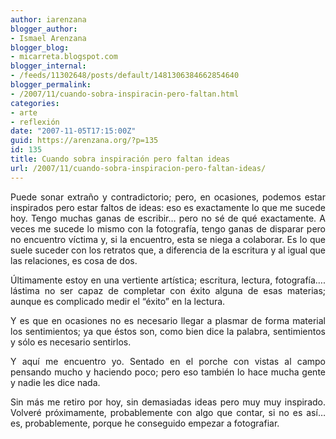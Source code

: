 ```yaml
---
author: iarenzana
blogger_author:
- Ismael Arenzana
blogger_blog:
- micarreta.blogspot.com
blogger_internal:
- /feeds/11302648/posts/default/1481306384662854640
blogger_permalink:
- /2007/11/cuando-sobra-inspiracin-pero-faltan.html
categories:
- arte
- reflexión
date: "2007-11-05T17:15:00Z"
guid: https://arenzana.org/?p=135
id: 135
title: Cuando sobra inspiración pero faltan ideas
url: /2007/11/cuando-sobra-inspiracion-pero-faltan-ideas/
---
```

<p style="text-align: justify;">
  Puede sonar extraño y contradictorio; pero, en ocasiones, podemos estar inspirados pero estar faltos de ideas: eso es exactamente lo que me sucede hoy. Tengo muchas ganas de escribir&#8230; pero no sé de qué exactamente. A veces me sucede lo mismo con la fotografía, tengo ganas de disparar pero no encuentro víctima y, si la encuentro, esta se niega a colaborar. Es lo que suele suceder con los retratos que, a diferencia de la escritura y al igual que las relaciones, es cosa de dos.
</p>

<p style="text-align: justify;">
  Últimamente estoy en una vertiente artística; escritura, lectura, fotografía&#8230;. lástima no ser capaz de completar con éxito alguna de esas materias; aunque es complicado medir el &#8220;éxito&#8221; en la lectura.
</p>

<p style="text-align: justify;">
  Y es que en ocasiones no es necesario llegar a plasmar de forma material los sentimientos; ya que éstos son, como bien dice la palabra, sentimientos y sólo es necesario sentirlos.
</p>

<p style="text-align: justify;">
  Y aquí me encuentro yo. Sentado en el porche con vistas al campo pensando mucho y haciendo poco; pero eso también lo hace mucha gente y nadie les dice nada.
</p>

<p style="text-align: justify;">
  Sin más me retiro por hoy, sin demasiadas ideas pero muy muy inspirado. Volveré próximamente, probablemente con algo que contar, si no es así&#8230; es, probablemente, porque he conseguido empezar a fotografiar.
</p>